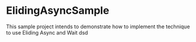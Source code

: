 # ElidingAsyncSample
This sample project intends to demonstrate how to implement the technique to use Eliding Async and Wait
dsd
